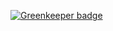 

[![Greenkeeper badge](https://badges.greenkeeper.io/electron/dependent-repos.svg)](https://greenkeeper.io/)